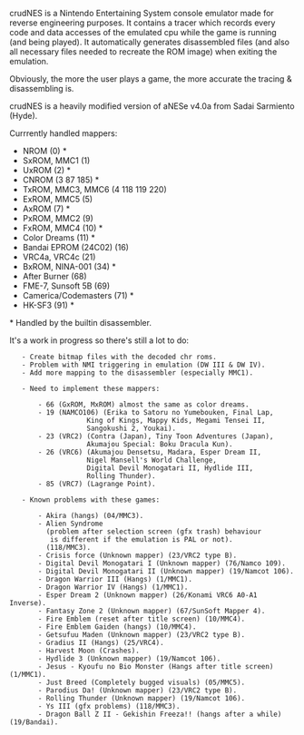 crudNES is a Nintendo Entertaining System console emulator made for reverse engineering purposes.
It contains a tracer which records every code and data accesses of the emulated cpu while the game is running (and being played).
It automatically generates disassembled files (and also all necessary files needed to recreate the ROM image) when exiting the emulation.

Obviously, the more the user plays a game, the more accurate the tracing & disassembling is.

crudNES is a heavily modified version of aNESe v4.0a from Sadai Sarmiento (Hyde).

Currrently handled mappers:

- NROM (0) *
- SxROM, MMC1 (1)
- UxROM (2) *
- CNROM (3 87 185) *
- TxROM, MMC3, MMC6 (4 118 119 220)
- ExROM, MMC5 (5)
- AxROM (7) *
- PxROM, MMC2 (9)
- FxROM, MMC4 (10) *
- Color Dreams (11) *
- Bandai EPROM (24C02) (16)
- VRC4a, VRC4c (21)
- BxROM, NINA-001 (34) *
- After Burner (68)
- FME-7, Sunsoft 5B (69)
- Camerica/Codemasters (71) *
- HK-SF3 (91) *

\* Handled by the builtin disassembler.

It's a work in progress so there's still a lot to do:

       - Create bitmap files with the decoded chr roms.
       - Problem with NMI triggering in emulation (DW III & DW IV).
       - Add more mapping to the disassembler (especially MMC1).

       - Need to implement these mappers:

           - 66 (GxROM, MxROM) almost the same as color dreams.
           - 19 (NAMCO106) (Erika to Satoru no Yumebouken, Final Lap,
                       King of Kings, Mappy Kids, Megami Tensei II,
                       Sangokushi 2, Youkai).
           - 23 (VRC2) (Contra (Japan), Tiny Toon Adventures (Japan),
                       Akumajou Special: Boku Dracula Kun).
           - 26 (VRC6) (Akumajou Densetsu, Madara, Esper Dream II,
                       Nigel Mansell's World Challenge,
                       Digital Devil Monogatari II, Hydlide III,
                       Rolling Thunder).
           - 85 (VRC7) (Lagrange Point).

       - Known problems with these games:

           - Akira (hangs) (04/MMC3).
           - Alien Syndrome
             (problem after selection screen (gfx trash) behaviour
              is different if the emulation is PAL or not).
             (118/MMC3).
           - Crisis force (Unknown mapper) (23/VRC2 type B).
           - Digital Devil Monogatari I (Unknown mapper) (76/Namco 109).
           - Digital Devil Monogatari II (Unknown mapper) (19/Namcot 106).
           - Dragon Warrior III (Hangs) (1/MMC1).
           - Dragon Warrior IV (Hangs) (1/MMC1).
           - Esper Dream 2 (Unknown mapper) (26/Konami VRC6 A0-A1 Inverse).
           - Fantasy Zone 2 (Unknown mapper) (67/SunSoft Mapper 4).
           - Fire Emblem (reset after title screen) (10/MMC4).
           - Fire Emblem Gaiden (hangs) (10/MMC4).
           - Getsufuu Maden (Unknown mapper) (23/VRC2 type B).
           - Gradius II (Hangs) (25/VRC4).
           - Harvest Moon (Crashes).
           - Hydlide 3 (Unknown mapper) (19/Namcot 106).
           - Jesus - Kyoufu no Bio Monster (Hangs after title screen) (1/MMC1).
           - Just Breed (Completely bugged visuals) (05/MMC5).
           - Parodius Da! (Unknown mapper) (23/VRC2 type B).
           - Rolling Thunder (Unknown mapper) (19/Namcot 106).
           - Ys III (gfx problems) (118/MMC3).
           - Dragon Ball Z II - Gekishin Freeza!! (hangs after a while) (19/Bandai).
